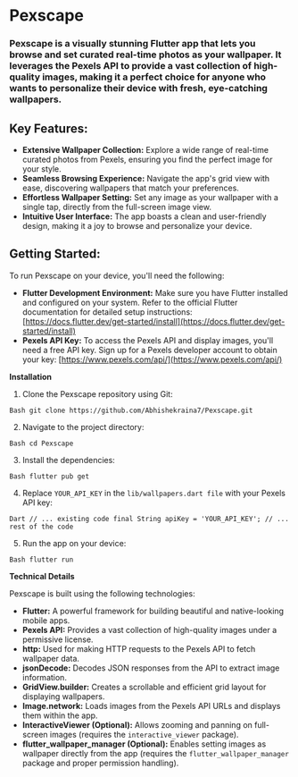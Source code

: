 **Pexscape**
===================================================================

### Pexscape is a visually stunning Flutter app that lets you browse and set curated real-time photos as your wallpaper. It leverages the Pexels API to provide a vast collection of high-quality images, making it a perfect choice for anyone who wants to personalize their device with fresh, eye-catching wallpapers.

  

Key Features:
-------------

*   **Extensive Wallpaper Collection:** Explore a wide range of real-time curated photos from Pexels, ensuring you find the perfect image for your style.
*   **Seamless Browsing Experience:** Navigate the app's grid view with ease, discovering wallpapers that match your preferences.
*   **Effortless Wallpaper Setting:** Set any image as your wallpaper with a single tap, directly from the full-screen image view.
*   **Intuitive User Interface:** The app boasts a clean and user-friendly design, making it a joy to browse and personalize your device.

Getting Started:
-------------

To run Pexscape on your device, you'll need the following:

*   **Flutter Development Environment:** Make sure you have Flutter installed and configured on your system. Refer to the official Flutter documentation for detailed setup instructions: [https://docs.flutter.dev/get-started/install](https://docs.flutter.dev/get-started/install)
*   **Pexels API Key:** To access the Pexels API and display images, you'll need a free API key. Sign up for a Pexels developer account to obtain your key: [https://www.pexels.com/api/](https://www.pexels.com/api/)

**Installation**

1.  Clone the Pexscape repository using Git:
   
`Bash
git clone https://github.com/Abhishekraina7/Pexscape.git`

2. Navigate to the project directory:

`Bash
cd Pexscape`

3. Install the dependencies:

`Bash
flutter pub get`

4. Replace `YOUR_API_KEY` in the `lib/wallpapers.dart file` with your Pexels API key:

`Dart
// ... existing code
final String apiKey = 'YOUR_API_KEY';
// ... rest of the code`

5. Run the app on your device:

`Bash
flutter run`

**Technical Details**

Pexscape is built using the following technologies:

*   **Flutter:** A powerful framework for building beautiful and native-looking mobile apps.
*   **Pexels API:** Provides a vast collection of high-quality images under a permissive license.
*   **http:** Used for making HTTP requests to the Pexels API to fetch wallpaper data.
*   **jsonDecode:** Decodes JSON responses from the API to extract image information.
*   **GridView.builder:** Creates a scrollable and efficient grid layout for displaying wallpapers.
*   **Image.network:** Loads images from the Pexels API URLs and displays them within the app.
*   **InteractiveViewer (Optional):** Allows zooming and panning on full-screen images (requires the `interactive_viewer` package).
*   **flutter\_wallpaper\_manager (Optional):** Enables setting images as wallpaper directly from the app (requires the `flutter_wallpaper_manager` package and proper permission handling).



